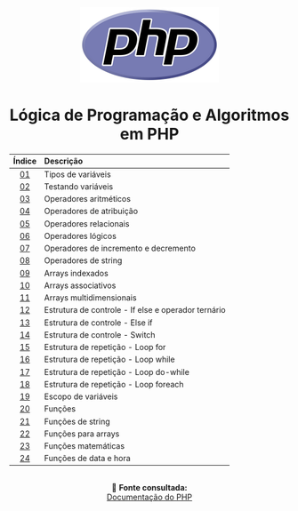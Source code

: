 <div align="center">
	<img src="./assets/php.png">
	<h1>Lógica de Programação e Algoritmos em PHP</h1>

| Índice | Descrição |
| :---:  | :--- |
| [01](https://github.com/michelelozada/Logica-de-Programacao-e-Algoritmos-em-PHP/blob/main/files/01-Tipos-de-variaveis.php) | Tipos de variáveis |
| [02](https://github.com/michelelozada/Logica-de-Programacao-e-Algoritmos-em-PHP/blob/main/files/02-Testando-variaveis.php) | Testando variáveis |
| [03](https://github.com/michelelozada/Logica-de-Programacao-e-Algoritmos-em-PHP/blob/main/files/03-Operadores-aritmeticos.php) | Operadores aritméticos |
| [04](https://github.com/michelelozada/Logica-de-Programacao-e-Algoritmos-em-PHP/blob/main/files/04-Operadores-de-atribuicao.php) | Operadores de atribuição |
| [05](https://github.com/michelelozada/Logica-de-Programacao-e-Algoritmos-em-PHP/blob/main/files/05-Operadores-relacionais.php) | Operadores relacionais |
| [06](https://github.com/michelelozada/Logica-de-Programacao-e-Algoritmos-em-PHP/blob/main/files/06-Operadores-logicos.php) | Operadores lógicos |
| [07](https://github.com/michelelozada/Logica-de-Programacao-e-Algoritmos-em-PHP/blob/main/files/07-Operadores-de-incremento-e-decremento.php) | Operadores de incremento e decremento |
| [08](https://github.com/michelelozada/Logica-de-Programacao-e-Algoritmos-em-PHP/blob/main/files/08-Operadores-de-string.php) | Operadores de string |
| [09](https://github.com/michelelozada/Logica-de-Programacao-e-Algoritmos-em-PHP/blob/main/files/09-Arrays-indexados.php) | Arrays indexados     |
| [10](https://github.com/michelelozada/Logica-de-Programacao-e-Algoritmos-em-PHP/blob/main/files/10-Arrays-associativos.php) | Arrays associativos | 
| [11](https://github.com/michelelozada/Logica-de-Programacao-e-Algoritmos-em-PHP/blob/main/files/11-Arrays-multidimensionais.php) | Arrays multidimensionais |
| [12](https://github.com/michelelozada/Logica-de-Programacao-e-Algoritmos-em-PHP/blob/main/files/12-If-else-e-operador-ternario.php) | Estrutura de controle - If else e operador ternário | 
| [13](https://github.com/michelelozada/Logica-de-Programacao-e-Algoritmos-em-PHP/blob/main/files/13-Elseif.php) | Estrutura de controle - Else if |
| [14](https://github.com/michelelozada/Logica-de-Programacao-e-Algoritmos-em-PHP/blob/main/files/14-Switch.php) | Estrutura de controle - Switch |
| [15](https://github.com/michelelozada/Logica-de-Programacao-e-Algoritmos-em-PHP/blob/main/files/15-Loop-for.php) | Estrutura de repetição - Loop for |
| [16](https://github.com/michelelozada/Logica-de-Programacao-e-Algoritmos-em-PHP/blob/main/files/16-Loop-while.php) | Estrutura de repetição - Loop while |
| [17](https://github.com/michelelozada/Logica-de-Programacao-e-Algoritmos-em-PHP/blob/main/files/17-Loop-do-while.php) | Estrutura de repetição - Loop do-while |
| [18](https://github.com/michelelozada/Logica-de-Programacao-e-Algoritmos-em-PHP/blob/main/files/18-Loop-foreach.php) | Estrutura de repetição - Loop foreach |
| [19](https://github.com/michelelozada/Logica-de-Programacao-e-Algoritmos-em-PHP/blob/main/files/19-Escopo-de-variaveis.php) | Escopo de variáveis |
| [20](https://github.com/michelelozada/Logica-de-Programacao-e-Algoritmos-em-PHP/blob/main/files/20-Funcoes.php) | Funções |
| [21](https://github.com/michelelozada/Logica-de-Programacao-e-Algoritmos-em-PHP/blob/main/files/21-Funcoes-de-string.php) | Funções de string |
| [22](https://github.com/michelelozada/Logica-de-Programacao-e-Algoritmos-em-PHP/blob/main/files/22-Funcoes-para-arrays.php) | Funções para arrays |
| [23](https://github.com/michelelozada/Logica-de-Programacao-e-Algoritmos-em-PHP/blob/main/files/23-Funcoes-matematicas.php) | Funções matemáticas |
| [24](https://github.com/michelelozada/Logica-de-Programacao-e-Algoritmos-em-PHP/blob/main/files/24-Funcoes-data-hora.php) | Funções de data e hora |

&nbsp;   
:bookmark_tabs: **Fonte consultada:**  
[Documentação do PHP](https://www.php.net/manual/pt_BR/)
</div>